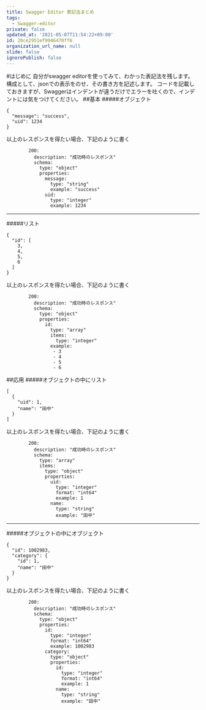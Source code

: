 ```yaml
---
title: Swagger Editor 表記法まとめ
tags:
  - Swagger-editor
private: false
updated_at: '2021-05-07T11:54:22+09:00'
id: 20ce2951ef9946470ff6
organization_url_name: null
slide: false
ignorePublish: false
---
```

#はじめに
自分がswagger editorを使ってみて、わかった表記法を残します。
構成として、jsonでの表示をのせ、その書き方を記述します。
コードを記載しておきますが、Swaggerはインデントが違うだけでエラーを吐くので、インデントには気をつけてください。
##基本
#####オブジェクト
```json:response
{
  "message": "success",
  "uid": 1234
}
```

以上のレスポンスを得たい場合、下記のように書く

```
        200:
          description: "成功時のレスポンス"
          schema:
            type: "object"
            properties:
              message:
                type: "string"
                example: "success"
              uid:
                type: "integer"
                example: 1234
```
***
#####リスト
```json:response
{
  "id": [
    3,
    4,
    5,
    6
  ]
}
```

以上のレスポンスを得たい場合、下記のように書く

```
        200:
          description: "成功時のレスポンス"
          schema:
            type: "object"
            properties:
              id:
                type: "array"
                items:
                  type: "integer"
                example:
                 - 3
                 - 4
                 - 5
                 - 6
```
##応用
#####オブジェクトの中にリスト
```json:response
[
  {
    "uid": 1,
    "name": "田中"
  }
]
```
以上のレスポンスを得たい場合、下記のように書く

```
        200:
          description: "成功時のレスポンス"
          schema:
            type: "array"
            items:
              type: "object"
              properties:
                uid:
                  type: "integer"
                  format: "int64"
                  example: 1
                name:
                  type: "string"
                  example: "田中"
```
***
#####オブジェクトの中にオブジェクト

```json:response
{
  "id": 1002983,
  "category": {
    "id": 1,
    "name": "田中"
  }
}
```
以上のレスポンスを得たい場合、下記のように書く

```
        200:
          description: "成功時のレスポンス"
          schema:
            type: "object"
            properties:
              id:
                type: "integer"
                format: "int64"
                example: 1002983
              category:
                type: "object"
                properties:
                  id:
                    type: "integer"
                    format: "int64"
                    example: 1
                  name:
                    type: "string"
                    example: "田中"
```
